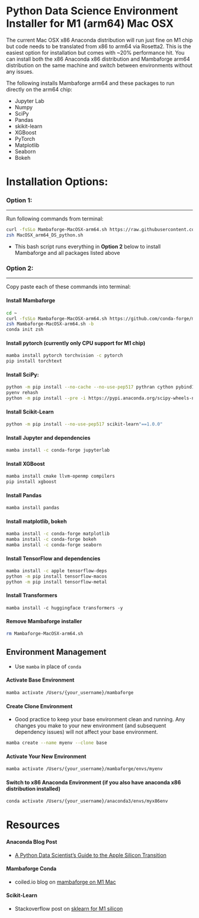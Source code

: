 # Python Data Science Environment Installer for M1 (arm64) Mac OSX
The current Mac OSX x86 Anaconda distribution will run just fine on M1 chip but code needs to be translated from x86 to arm64 via Rosetta2. This is the easiest option for installation but comes with ~20% performance hit. You can install both the x86 Anaconda x86 distribution and Mambaforge arm64 distribution on the same machine and switch between environments without any issues. 

The following installs Mambaforge arm64 and these packages to run directly on the arm64 chip:
- Jupyter Lab
- Numpy
- SciPy
- Pandas
- skikit-learn
- XGBoost
- PyTorch
- Matplotlib
- Seaborn
- Bokeh

# Installation Options:
### Option 1:
---

Run following commands from terminal: 
```bash
curl -fsSLo Mambaforge-MacOSX-arm64.sh https://raw.githubusercontent.com/trevorwitter/arm64_conda_installers/master/MacOSX_arm64_DS_python.sh
zsh MacOSX_arm64_DS_python.sh
```
- This bash script runs everything in **Option 2** below to install Mambaforge and all packages listed above

### Option 2:
---
Copy paste each of these commands into terminal:

#### Install Mambaforge
```bash
cd ~
curl -fsSLo Mambaforge-MacOSX-arm64.sh https://github.com/conda-forge/miniforge/releases/latest/download/Mambaforge-MacOSX-arm64.sh
zsh Mambaforge-MacOSX-arm64.sh -b
conda init zsh
```

#### Install pytorch (currently only CPU support for M1 chip)
```bash 
mamba install pytorch torchvision -c pytorch
pip install torchtext
```

#### Install SciPy:
```bash
python -m pip install --no-cache --no-use-pep517 pythran cython pybind11 gast"==0.4.0"
pyenv rehash
python -m pip install --pre -i https://pypi.anaconda.org/scipy-wheels-nightly/simple scipy
```

#### Install Scikit-Learn
```bash
python -m pip install --no-use-pep517 scikit-learn"==1.0.0"
```

#### Install Jupyter and dependencies
```bash
mamba install -c conda-forge jupyterlab
```

#### Install XGBoost
```bash
mamba install cmake llvm-openmp compilers
pip install xgboost
```

#### Install Pandas
```bash
mamba install pandas
```

#### Install matplotlib, bokeh
```bash
mamba install -c conda-forge matplotlib
mamba install -c conda-forge bokeh
mamba install -c conda-forge seaborn
```

#### Install TensorFlow and dependencies
```bash
mamba install -c apple tensorflow-deps
python -m pip install tensorflow-macos
python -m pip install tensorflow-metal
```

#### Install Transformers
```
mamba install -c huggingface transformers -y
```

#### Remove Mambaforge installer
```bash
rm Mambaforge-MacOSX-arm64.sh
```

## Environment Management
- Use `mamba` in place of `conda`

#### Activate Base Environment
```bash
mamba activate /Users/{your_username}/mambaforge
```

#### Create Clone Environment  
- Good practice to keep your base environment clean and running. Any changes you make to your new environment (and subsequent dependency issues) will not affect your base environment.
```bash
mamba create --name myenv --clone base
```

#### Activate Your New Environment
```bash
mamba activate /Users/{your_username}/mambaforge/envs/myenv
```

#### Switch to x86 Anaconda Environment (if you also have anaconda x86 distribution installed)
```bash
conda activate /Users/{your_username}/anaconda3/envs/myx86env
```

# Resources

#### Anaconda Blog Post
- [A Python Data Scientist’s Guide to the Apple Silicon Transition](https://www.anaconda.com/blog/apple-silicon-transition)

#### Mambaforge Conda
- coiled.io blog on [mambaforge on M1 Mac](https://coiled.io/blog/apple-arm64-mambaforge/) 

#### Scikit-Learn
- Stackoverflow post on [sklearn for M1 silicon](https://stackoverflow.com/questions/68620927/installing-scipy-and-scikit-learn-on-apple-m1)
